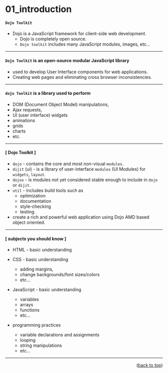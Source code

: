 <a name="topage"></a>
 
# 01_introduction

#### `Dojo Toolkit`

* Dojo is a JavaScript framework for client-side web development.
  * Dojo is completely open source.
  * `Dojo toolkit` includes many JavaScript modules, images, etc...

----
     
#### `Dojo Toolkit` is an open-source modular JavaScript library
   * used  to  develop User Interface components for web applications.
   * Creating web pages and eliminating cross browser inconsistencies.

----

#### `dojo Toolkit` is a library used to perform
   * DOM (Document Object Model) manipulations,
   * Ajax requests,
   * UI (user interface) widgets
   * animations
   * grids
   * charts
   * etc.

-----

#### [ Dojo Toolkit ]

   * `dojo` -  contains the core and most non-visual `modules`.
   * `dijit` (ui) -  is a library of user-interface `modules` (UI Modules) for `widgets`, `layout`.
   * `dojox` -  is modules not yet considered stable enough to include in `dojo` or `dijit`.
   * `util` -  includes build tools such as
       * optimization
       * documentation
       * style-checking
       * testing.
  * create a rich and powerful web application using Dojo AMD based object oriented.

----

#### [ subjects you should know ]

   * HTML -  basic understanding
    
   * CSS  -  basic understanding
      * adding margins,
      * change backgrounds/font sizes/colors
      * etc...
      
   * JavaScript - basic understanding
      * variables
      * arrays
      * functions
      * etc...
    
   * programming practices
      * variable declarations and assignments
      * looping
      * string manipulations
      * etc...


----

<p align="right">(<a href="#topage">back to top</a>)</p>
<br/>
<br/>
